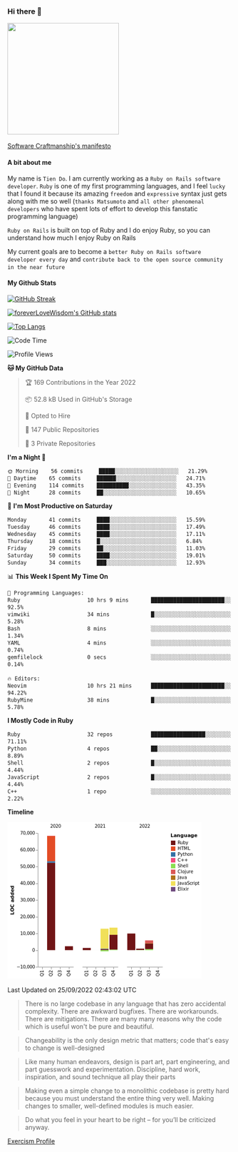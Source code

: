 ### Hi there 👋

<!--
**foreverLoveWisdom/foreverLoveWisdom** is a ✨ _special_ ✨ repository because its `README.md` (this file) appears on your GitHub profile.

Here are some ideas to get you started:

- 🔭 I’m currently working on ...
- 🌱 I’m currently learning ...
- 👯 I’m looking to collaborate on ...
- 🤔 I’m looking for help with ...
- 💬 Ask me about ...
- 📫 How to reach me: ...
- 😄 Pronouns: ...
- ⚡ Fun fact: ...
-->

<img src="https://codecondo.com/wp-content/uploads/2017/09/railslogo.png" width="250" height="250">

[Software Craftmanship's manifesto](http://manifesto.softwarecraftsmanship.org/)

#### A bit about me
My name is `Tien Do`. I am currently working as a `Ruby on Rails software developer`. `Ruby` is one of my first programming languages, and I feel `lucky` that I found it because its amazing `freedom` and `expressive` syntax just gets along with me so well (`thanks Matsumoto` and `all other phenomenal developers` who have spent lots of effort to develop this fanstatic programming language)

`Ruby on Rails` is built on top of Ruby and I do enjoy Ruby, so you can understand how much I enjoy Ruby on Rails

My current goals are to become a `better Ruby on Rails software developer every day` and `contribute back to the open source community in the near future`

#### My Github Stats

[![GitHub Streak](https://github-readme-streak-stats.herokuapp.com/?user=foreverLoveWisdom&theme=dracula)](https://git.io/streak-stats)
&nbsp;
&nbsp;

[![foreverLoveWisdom's GitHub stats](https://github-readme-stats.vercel.app/api?username=foreverLoveWisdom&show_icons=true&theme=react&count_private=true)](https://github.com/anuraghazra/github-readme-stats)

[![Top Langs](https://github-readme-stats.vercel.app/api/top-langs/?username=foreverLoveWisdom&show_icons=true&theme=vue-dark)](https://github.com/anuraghazra/github-readme-stats)

<!--START_SECTION:waka-->
![Code Time](http://img.shields.io/badge/Code%20Time-1%2C189%20hrs%2029%20mins-blue)

![Profile Views](http://img.shields.io/badge/Profile%20Views-0-blue)

**🐱 My GitHub Data** 

> 🏆 169 Contributions in the Year 2022
 > 
> 📦 52.8 kB Used in GitHub's Storage 
 > 
> 💼 Opted to Hire
 > 
> 📜 147 Public Repositories 
 > 
> 🔑 3 Private Repositories  
 > 
**I'm a Night 🦉** 

```text
🌞 Morning    56 commits     █████░░░░░░░░░░░░░░░░░░░░   21.29% 
🌆 Daytime    65 commits     ██████░░░░░░░░░░░░░░░░░░░   24.71% 
🌃 Evening    114 commits    ██████████░░░░░░░░░░░░░░░   43.35% 
🌙 Night      28 commits     ██░░░░░░░░░░░░░░░░░░░░░░░   10.65%

```
📅 **I'm Most Productive on Saturday** 

```text
Monday       41 commits     ████░░░░░░░░░░░░░░░░░░░░░   15.59% 
Tuesday      46 commits     ████░░░░░░░░░░░░░░░░░░░░░   17.49% 
Wednesday    45 commits     ████░░░░░░░░░░░░░░░░░░░░░   17.11% 
Thursday     18 commits     █░░░░░░░░░░░░░░░░░░░░░░░░   6.84% 
Friday       29 commits     ██░░░░░░░░░░░░░░░░░░░░░░░   11.03% 
Saturday     50 commits     ████░░░░░░░░░░░░░░░░░░░░░   19.01% 
Sunday       34 commits     ███░░░░░░░░░░░░░░░░░░░░░░   12.93%

```


📊 **This Week I Spent My Time On** 

```text
💬 Programming Languages: 
Ruby                     10 hrs 9 mins       ███████████████████████░░   92.5% 
vimwiki                  34 mins             █░░░░░░░░░░░░░░░░░░░░░░░░   5.28% 
Bash                     8 mins              ░░░░░░░░░░░░░░░░░░░░░░░░░   1.34% 
YAML                     4 mins              ░░░░░░░░░░░░░░░░░░░░░░░░░   0.74% 
gemfilelock              0 secs              ░░░░░░░░░░░░░░░░░░░░░░░░░   0.14%

🔥 Editors: 
Neovim                   10 hrs 21 mins      ███████████████████████░░   94.22% 
RubyMine                 38 mins             █░░░░░░░░░░░░░░░░░░░░░░░░   5.78%

```

**I Mostly Code in Ruby** 

```text
Ruby                     32 repos            █████████████████░░░░░░░░   71.11% 
Python                   4 repos             ██░░░░░░░░░░░░░░░░░░░░░░░   8.89% 
Shell                    2 repos             █░░░░░░░░░░░░░░░░░░░░░░░░   4.44% 
JavaScript               2 repos             █░░░░░░░░░░░░░░░░░░░░░░░░   4.44% 
C++                      1 repo              ░░░░░░░░░░░░░░░░░░░░░░░░░   2.22%

```


**Timeline**

![Chart not found](https://raw.githubusercontent.com/foreverLoveWisdom/foreverLoveWisdom/main/charts/bar_graph.png) 


 Last Updated on 25/09/2022 02:43:02 UTC
<!--END_SECTION:waka-->


> There is no large codebase in any language that has zero accidental complexity. There are awkward bugfixes. There are workarounds. There are mitigations.
> There are many many reasons why the code which is useful won't be pure and beautiful.

> Changeability is the only design metric that matters; code that's easy to change is well-designed

> Like many human endeavors, design is part art, part engineering, and part guesswork and experimentation. Discipline, hard work, inspiration, and sound technique all play their parts

> Mak­ing even a sim­ple change to a mono­lith­ic code­base is pret­ty hard because you must under­stand the entire thing very well. Mak­ing changes to small­er, well-defined mod­ules is much easier.
 
 > Do what you feel in your heart to be right – for you’ll be criticized anyway.
 
[Exercism Profile](https://exercism.org/profiles/foreverLoveWisdom)
